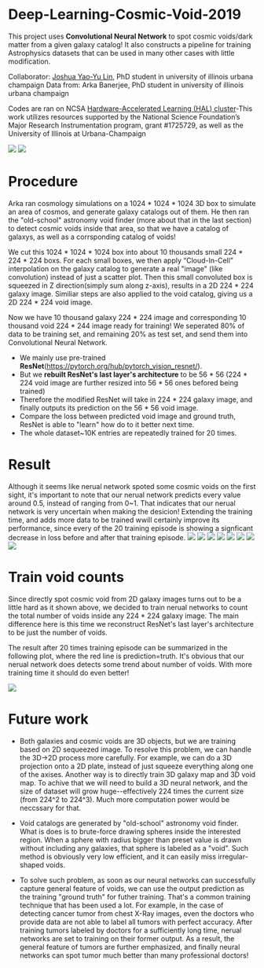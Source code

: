 # Deep-Learning-Cosmic-Void-2019

This project uses **Convolutional Neural Network** to spot cosmic voids/dark matter from a given galaxy catalog!
It also constructs a pipeline for training Astrophysics datasets that can be used in many other cases with little modification.

Collaborator: [Joshua Yao-Yu Lin](https://github.com/joshualin24), PhD student in university of illinois urbana champaign
Data from: Arka Banerjee, PhD student in university of illinois urbana champaign

Codes are ran on NCSA [Hardware-Accelerated Learning (HAL) cluster](https://wiki.ncsa.illinois.edu/display/ISL20/HAL+cluster)-This work utilizes resources supported by the National Science Foundation’s Major Research Instrumentation program, grant #1725729, as well as the University of Illinois at Urbana-Champaign


![](counts_result.png)
![](result/demofigure_2.png)


# Procedure
Arka ran cosmology simulations on a 1024 * 1024 * 1024 3D box to simulate an area of cosmos, and generate galaxy catalogs out of them. He then ran the "old-school" astronomy void finder (more about that in the last section) to detect cosmic voids inside that area, so that we have a catalog of galaxys, as well as a corrsponding catalog of voids!

We cut this 1024 * 1024 * 1024 box into about 10 thousands small 224 * 224 * 224 boxs. For each small boxes, we then apply “Cloud-In-Cell” interpolation on the galaxy catalog to generate a real "image" (like convolution) instead of just a scatter plot. Then this small convoluted box is squeezed in Z direction(simply sum along z-axis), results in a 2D 224 * 224 galaxy image. Similiar steps are also applied to the void catalog, giving us a 2D 224 * 224 void image.

Now we have 10 thousand galaxy 224 * 224 image and corresponding 10 thousand void 224 * 244 image ready for training! We seperated 80% of data to be training set, and remaining 20% as test set, and send them into Convolutional Neural Network.
- We mainly use pre-trained **ResNet**(https://pytorch.org/hub/pytorch_vision_resnet/).
- But we **rebuilt ResNet's last layer's architecture** to be 56 * 56 (224 * 224 void image are further resized into 56 * 56 ones befored being trained)
- Therefore the modified ResNet will take in 224 * 224 galaxy image, and finally outputs its prediction on the 56 * 56 void image.
- Compare the loss between predicted void image and ground truth, ResNet is able to "learn" how do to it better next time.
- The whole dataset~10K entries are repeatedly trained for 20 times.

# Result
Although it seems like nerual network spoted some cosmic voids on the first sight, it's important to note that our nerual network predicts every value around 0.5, instead of ranging from 0~1. That indicates that our nerual network is very uncertain when making the desicion!
Extending the training time, and adds more data to be trained wwill certainly improve its performance, since every of the 20 training episode is showing a signficant decrease in loss before and after that training episode.
![](result/demofigure_0.png)
![](result/demofigure_1.png)
![](result/demofigure_2.png)
![](result/demofigure_3.png)
![](result/demofigure_4.png)
![](result/demofigure_5.png)
![](result/demofigure_6.png)
![](result/demofigure_7.png)

# Train void counts
Since directly spot cosmic void from 2D galaxy images turns out to be a little hard as it shown above, we decided to train nerual networks to count the total number of voids inside any 224 * 224 galaxy image.
The main difference here is this time we reconstruct ResNet's last layer's architecture to be just the number of voids.

The result after 20 times training episode can be summarized in the following plot, where the red line is prediction=truth. It's obvious that our nerual network does detects some trend about number of voids. With more training time it should do even better!


![](counts_result.png)

# Future work
- Both galaxies and cosmic voids are 3D objects, but we are training based on 2D sequeezed image. To resolve this problem, we can handle the 3D->2D process more carefully. For example, we can do a 3D projection onto a 2D plate, instead of just squeeze everything along one of the axises. Another way is to directly train 3D galaxy map and 3D void map. To achive that we will need to build a 3D neural network, and the size of dataset will grow huge--effectively 224 times the current size (from 224^2 to 224^3). Much more computation power would be neccssary for that.

- Void catalogs are generated by "old-school" astronomy void finder. What is does is to brute-force drawing spheres inside the interested region. When a sphere with radius bigger than preset value is drawn without including any galaxies, that sphere is labeled as a "void". Such method is obviously very low efficient, and it can easily miss irregular-shaped voids. 
- To solve such problem, as soon as our neural networks can successfully capture general feature of voids, we can use the output prediction as the training "ground truth" for futher training. That's a common training technique that has been used a lot. For example, in the case of detecting cancer tumor from chest X-Ray images, even the doctors who provide data are not able to label all tumors with perfect accuracy. After training tumors labeled by doctors for a sufficiently long time, nerual networks are set to training on their former output. As a result, the general feature of tumors are further emphasized, and finally neural networks can spot tumor much better than many professional doctors!
